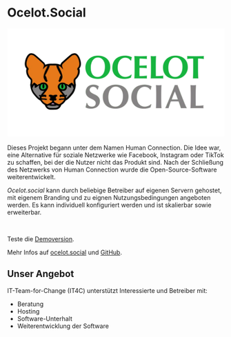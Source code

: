# Ocelot.Social
![Ocelot.Social](/images/projects/ocelot.png)

Dieses Projekt begann unter dem Namen Human Connection.
Die Idee war, eine Alternative für soziale Netzwerke wie Facebook, Instagram oder TikTok zu schaffen, bei der die Nutzer nicht das Produkt sind.
Nach der Schließung des Netzwerks von Human Connection wurde die Open-Source-Software weiterentwickelt.

*Ocelot.social* kann durch beliebige Betreiber auf eigenen Servern gehostet, mit eigenem Branding und zu eignen Nutzungsbedingungen angeboten werden.
Es kann individuell konfiguriert werden und ist skalierbar sowie erweiterbar.

<br/>

<CaptionedImage src="/images/projects/ocelot-newsfeed.png" caption="Bild: Ein Newsfeed in Ocelot.social" width="500px"/>

Teste die [Demoversion](https://ocelot.social/de/get-started/).

Mehr Infos auf [ocelot.social](https://ocelot.social/de/) und [GitHub](https://github.com/Ocelot-Social-Community/Ocelot-Social).

## Unser Angebot

IT-Team-for-Change (IT4C) unterstützt Interessierte und Betreiber mit:

- Beratung
- Hosting
- Software-Unterhalt
- Weiterentwicklung der Software
